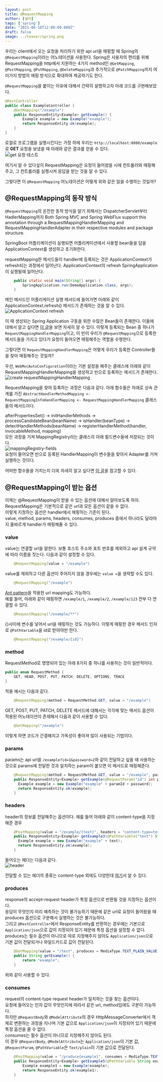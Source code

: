 ```yaml
---
layout: post  
title: @RequestMapping
author: [샐리]
tags: ['spring']
date: "2021-06-18T12:00:00.000Z"
draft: false
image: ../teaser/spring.png
---
```


우리는 client에서 오는 요청을 처리하기 위한 api url을 매핑할 때 Spring의 `@RequestMapping`이라는 어노테이션을 사용한다. Spring은 사용자의 편리를 위해 RequestMapping을 http에서 지원하는 4가지 method인 `@GetMapping`, `@PostMapping`, `@PutMapping`, `@DeleteMapping`과 추가적으로 `@PatchMapping`까지 여러가지 방법의 매핑 방식으로 확대하여 제공하기도 한다.

`@RequestMapping`을 붙이는 이유에 대해서 간략히 설명하고자 아래 코드를 구현해보았다.  
```java
@RestController
public class ExampleController {
    @GetMapping("/example")
    public ResponseEntity<Example> getExample() {
        Example example = new Example("example");
        return ResponseEntity.ok(example);
    }
}
```  

로컬로 프로그램을 실행시킨다는 가정 하에 우리는 `http://localhost:8080/example` 로 **GET** 요청을 보냈을 때 아래와 같은 결과를 얻을 수 있다.  
![get 요청 테스트](src/content/images/2021-06-25-get-example.png)  

여기서 알 수 있다싶이 RequestMapping은 요청이 들어왔을 시에 컨트롤러와 매핑해주고, 그 컨트롤러를 실행시켜 응답을 받는 것을 알 수 있다.  

그렇다면 이 `@RequestMapping` 어노테이션은 어떻게 위와 같은 일을 수행하는 것일까?

## @RequestMapping의 동작 방식  
`@RequestMapping`의 온전한 동작 방식을 알기 위해서는 DispatcherServlet부터 HadlerMapping까지
Both Spring MVC and Spring WebFlux support this annotation through a RequestMappingHandlerMapping and RequestMappingHandlerAdapter in their respective modules and package structure.

SpringBoot 어플리케이션이 실행되면 어플리케이션에서 사용할 bean들을 담을 ApplicationContext를 생성하고 초기화한다.  

requestMapping한 메서드들이 handler에 등록되는 것은 ApplicationContext가 refresh되는 과정에서 일어난다.
ApplicationContext의 refresh SpringApplication이 실행될때 일어난다.  
```java
    public static void main(String[] args) {
        SpringApplication.run(DemoApplication.class, args);
    }
```  
메인 메서드인 어플리케이션 실행 메서드에 들어가면 아래와 같이 ApplicationContext.refresh() 메서드가 존재하는 것을 알 수 있다.
![ApplicationContext refresh](src/content/images/2021-06-25-applicationcontext-refresh.png)

이 때 생성되는 Spring Application 구동을 위한 수많은 Bean들이 존재한다. 이들에 대해서 알고 싶다면 [이 글](https://pplenty.tistory.com/6)을 보면 자세히 알 수 있다. 이렇게 등록되는 Bean 중 하나가 `RequestMappingHandlerMapping`이고, 이 빈이 우리가 `@RequestMapping`으로 등록한 메서드들을 가지고 있다가 요청이 들어오면 매핑해주는 역할을 수행한다.  

그렇다면 이 `RequestMappingHandlerMapping`은 어떻게 우리가 등록한 Controller들을 찾아 매핑해주는 것일까? 

우선, `WebMvcAutoConfiguration`이라는 기본 설정을 해주는 클래스에 아래와 같이 RequestMappingHandlerMapping을 생성하고 빈으로 등록하는 메서드가 존재한다.  
![create requestMappingHandlerMapping](src/content/images/2021-06-25-create-requestMappingHandlerMapping.png)  

RequestMapping을 찾아 등록하는 과정은 다음과 같다. 아래 함수들은 차례로 상속 관계를 가진 `AbstractHandlerMethodMapping <- RequestMappingInfoHandlerMapping <- RequestMappingHandlerMapping` 클래스들의 메서드이다.  

afterPropertiesSet() -> initHandlerMethods -> processCandidateBean(beanName) -> isHandler(beanType) -> detectHandlerMethods(beanName) -> registerHandlerMethod(handler, invocableMethod, mapping)  
모든 과정을 거쳐 MappingRegistry라는 클래스의 아래 필드변수들에 저장되는 것이다.    
![mappingRegistry-fields](src/content/images/2021-06-25-mappingRegistry-fields.png)  
요청이 들어오면 빈으로 등록된 HandlerMapping이 변수들을 찾아서 Adapter를 거쳐 실행하는 것이다.    

어떠한 함수들을 거치는지 더욱 자세히 알고 싶다면 [이 글](https://pplenty.tistory.com/7)을 참고할 수 있다.  

## @RequestMapping이 받는 옵션
이제는 @RequestMapping이 받을 수 있는 옵션에 대해서 알아보도록 하자.  
RequestMapping은 기본적으로 같은 url과 모든 옵션이 같을 수 없다.  
이렇게 지정하는 옵션은 handler에서 매핑하는 기준이 된다.  
value, method, params, headers, consumes, produces 중에서 하나라도 달라야지 올바르게 handler가 매핑해줄 수 있다.  

### value  
value는 연결할 url을 말한다. 보통 호스트 주소와 포트 번호를 제외하고 api 설계 규약에 따라 이름을 짓는다.
다음과 같이 설정할 수 있다. 
```java
    @RequestMapping(value = "/example")
```
value를 제외하고 다른 옵션이 주어지지 않을 경우에는 `value =`을 생략할 수도 있다.  
```java
    @RequestMapping("/example")
```
[Ant pattern](https://docs.spring.io/spring-framework/docs/current/javadoc-api/org/springframework/util/AntPathMatcher.html)을 적용한 url mapping도 가능하다.  
예를 들어, 아래와 같이 매핑하면 `/example/1`, `/example/2`, `/example/123` 전부 다 연결할 수 있다.
```java
    @RequestMapping("/example/**")
```  
{}사이에 변수를 넣어서 url을 매핑하는 것도 가능하다. 이렇게 매핑한 경우 메서드 인자로 `@PathVariable`을 id로 받아야만 한다.     
```java
    @RequestMapping("/example/{id}")
```  

### method
RequestMethod로 명명되어 있는 아래 8가지 중 하나를 사용하는 것이 일반적이다.    
```java
public enum RequestMethod {
	GET, HEAD, POST, PUT, PATCH, DELETE, OPTIONS, TRACE
}
```  
적용 예시는 다음과 같다. 
```java
    @RequestMapping(method = RequestMethod.GET, value = "/example")
```
GET, POST, PUT, PATCH, DELETE 메서드에 대해서는 각각에 맞는 메서드 옵션이 적용된 어노테이션이 존재해서 다음과 같이 사용할 수 있다.
```java
    @GetMapping("/example")
```  
이렇게 하면 코드가 간결해지고 가독성이 좋아져 많이 사용되는 기법이다.  

### params
params는 api url을 `/example?id=1&password=2`와 같이 전달하고 싶을 때 사용하는 것으로 params에 전달한 것과 일치하는 param이 붙으면 이 메서드로 매핑해준다.
```java
    @RequestMapping(method = RequestMethod.GET, value = "/example", params = {"id", "password"})
    public ResponseEntity<Example> getExample(@RequestParam("id") int paramId, @RequestParam("password") String password) {
      Example example = new Example("example" + paramId + password);
      return ResponseEntity.ok(example);
    }
```  

### headers
header의 정보를 전달해주는 옵션이다. 예를 들어 아래와 같이 content-type을 지정해준 경우  
```java
    @PostMapping(value = "/example/{text}", headers = "content-type=text/plain")
    public ResponseEntity<Example> getExample3(@PathVariable("text") String text) {
      Example example = new Example("example" + text);
      return ResponseEntity.ok(example);
    }
```
들어오는 헤더는 다음과 같다.  
![header](src/content/images/2021-06-25-header.png)

전달할 수 있는 헤더의 종류는 content-type 외에도 다양한데 [여기](https://developer.mozilla.org/ko/docs/Web/HTTP/Headers)서 알 수 있다.

### produces
response의 accept-request header가 특정 옵션으로 반환될 것을 지정하는 옵션이다.  
응답이 무엇인지 미리 예측하는 것이 불가능하기 때문에 같은 url로 요청이 들어왔을 때 produces 옵션으로 구분해서 실행하는 것은 불가능하다.  
그리고 `@RestController`에서 ResponseEntity를 반환하는 경우에는 기본으로 `Application/json`으로 값이 지정되어 있기 때문에 특정 옵션을 설정할 수 없다.   
produces는 필수 옵션이 아니므로 따로 지정해주지 않아도 `Application/json`으로 기본 값이 전달되거나 와일드카드로 값이 전달된다.  
```java
    @GetMapping(value = "/test", produces = MediaType.TEXT_PLAIN_VALUE)
    public String getExample() {
        return "example";
    }
``` 
위와 같이 사용할 수 있다.  

### consumes
request의 content-type request header가 일치하는 것을 찾는 옵션이다.  
요청에 들어오는 인자 값이 무엇인지에 따라서 같은 url, method임에도 구분이 가능하다.  
하지만 `@RequestBody`와 `@ModelAttribute`의 경우 HttpMessageConverter에서 객체로 변환하는 과정을 지나며 기본 값으로 `Application/json`이 지정되어 있기 때문에 특정 옵션을 줄 수 없다.  
consumes는 필수 옵션이 아니므로 지정해주지 않아도 된다.  
이 경우 `@RequestBody`, `@ModelAttribute`는 `Application/json`이 기본 값, `@RequestParam`, `@PathVariable`은 `Text/plain`이 기본 값으로 전달된다.    
```java
    @PostMapping(value = "/produce{example}", consumes = MediaType.TEXT_PLAIN_VALUE)
    public ResponseEntity<Example> getExample5(@PathVariable String example) {
        Example example1 = new Example(example);
        return ResponseEntity.ok(example1);
    }
``` 
